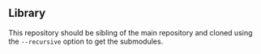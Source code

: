 ## Library

This repository should be sibling of the main repository and cloned using the `--recursive` option to get the submodules.
